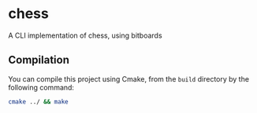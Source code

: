 # chess
A CLI implementation of chess, using bitboards

## Compilation
You can compile this project using Cmake, from the `build` directory by the following command:

```bash
cmake ../ && make
```
